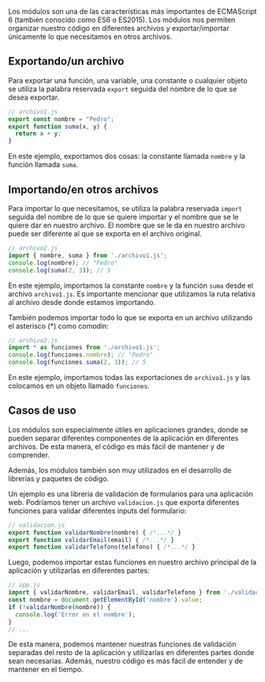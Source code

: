 Los módulos son una de las características más importantes de ECMAScript 6 (también conocido como ES6 o ES2015). Los módulos nos permiten organizar nuestro código en diferentes archivos y exportar/importar únicamente lo que necesitamos en otros archivos.

## Exportando/un archivo

Para exportar una función, una variable, una constante o cualquier objeto se utiliza la palabra reservada `export` seguida del nombre de lo que se desea exportar.

```js
// archivo1.js
export const nombre = "Pedro";
export function suma(x, y) {
  return x + y;
}
```

En este ejemplo, exportamos dos cosas: la constante llamada `nombre` y la función llamada `suma`.

## Importando/en otros archivos

Para importar lo que necesitamos, se utiliza la palabra reservada `import` seguida del nombre de lo que se quiere importar y el nombre que se le quiere dar en nuestro archivo. El nombre que se le da en nuestro archivo puede ser diferente al que se exporta en el archivo original.

```js
// archivo2.js
import { nombre, suma } from './archivo1.js';
console.log(nombre); // "Pedro"
console.log(suma(2, 3)); // 5
```

En este ejemplo, importamos la constante `nombre` y la función `suma` desde el archivo `archivo1.js`. Es importante mencionar que utilizamos la ruta relativa al archivo desde donde estamos importando.

También podemos importar todo lo que se exporta en un archivo utilizando el asterisco (\*) como comodín:

```js
// archivo2.js
import * as funciones from './archivo1.js';
console.log(funciones.nombre); // "Pedro"
console.log(funciones.suma(2, 3)); // 5
```

En este ejemplo, importamos todas las exportaciones de `archivo1.js` y las colocamos en un objeto llamado `funciones`.

## Casos de uso

Los módulos son especialmente útiles en aplicaciones grandes, donde se pueden separar diferentes componentes de la aplicación en diferentes archivos. De esta manera, el código es más fácil de mantener y de comprender.

Además, los módulos también son muy utilizados en el desarrollo de librerías y paquetes de código.

Un ejemplo es una librería de validación de formularios para una aplicación web. Podríamos tener un archivo `validacion.js` que exporta diferentes funciones para validar diferentes inputs del formulario:

```js
// validacion.js
export function validarNombre(nombre) { /*...*/ }
export function validarEmail(email) { /*...*/ }
export function validarTelefono(telefono) { /*...*/ }
```

Luego, podemos importar estas funciones en nuestro archivo principal de la aplicación y utilizarlas en diferentes partes:

```js
// app.js
import { validarNombre, validarEmail, validarTelefono } from './validacion.js';
const nombre = document.getElementById('nombre').value;
if (!validarNombre(nombre)) {
  console.log('Error en el nombre');
}
// ...
```

De esta manera, podemos mantener nuestras funciones de validación separadas del resto de la aplicación y utilizarlas en diferentes partes donde sean necesarias. Además, nuestro código es más fácil de entender y de mantener en el tiempo.